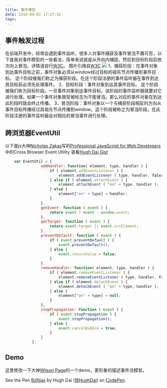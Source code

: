 ```yaml
---
title: 事件模型
date: 2016-04-03 17:27:16
tags:
---
```

## 事件触发过程
在前端开发中，经常会遇到事件监听，很多人对事件捕获及事件冒泡不置可否，以下是我对事件模型的一些看法，简单来说就是从外向内捕捉，然后到目标阶段后依次向上冒泡，详情请自行[W3C](https://www.w3.org/TR/DOM-Level-3-Events/#event-flow)。
图片引用自[W3C](https://www.w3.org/TR/DOM-Level-3-Events/#event-flow)
![](/img/eventflow.png)
    1、捕获阶段：在事件对象到达事件目标之前，事件对象必须从window经过目标的祖先节点传播到事件目标。 这个阶段被我们称之为捕获阶段。在这个阶段注册的事件监听器在事件到达其目标前必须先处理事件。
    2、目标阶段：事件对象到达其事件目标。 这个阶段被我们称为目标阶段。一旦事件对象到达事件目标，该阶段的事件监听器就要对它进行处理。如果一个事件对象类型被标志为不能冒泡。那么对应的事件对象在到达此阶段时就会终止传播。
    3、冒泡阶段：事件对象以一个与捕获阶段相反的方向从事件目标传播经过其祖先节点传播到window。这个阶段被称之为冒泡阶段。在此阶段注册的事件监听器会对相应的冒泡事件进行处理。
## 跨浏览器EventUtil
以下是js大神[Nicholas Zakas](https://github.com/nzakas/)写的[Professional JavaScript for Web Developers](https://www.amazon.cn/JavaScript%E9%AB%98%E7%BA%A7%E7%A8%8B%E5%BA%8F%E8%AE%BE%E8%AE%A1-%E6%B3%BD%E5%8D%A1%E6%96%AF/dp/B007OQQVMY)中的Cross Browser Event Utility
查看[Hugh Dai Gist](https://gist.github.com/HughDai/a365e2515643e861ceff6b6181400449)
```javascript
    var EventUtil = {
                addHandler: function( element, type, handler ) {
                    if ( element.addEventListener ) {
                        element.addEventListener ( type, handler, false );
                    } else if ( element.attachEvent ) {
                        element.attachEvent ( "on" + type, handler );
                    } else {
                        element["on" + type] = handler;
                    }
                },
                getEvent: function ( event ) {
                    return event ? event : window.event;
                },
                getTarget: function ( event ) {
                    return event.target || event.srcElement;
                },
                preventDefault: function ( event ) {
                    if ( event.preventDefault ) {
                        event.preventDefault();
                    } else {
                        event.returnValue = false;
                    }
                },
                removeHandler: function( element, type, handler ) {
                    if ( element.removeEventListener ) {
                        element.removeEventListener ( type, handler, false );
                    } else if ( element.detachEvent ) {
                        element.detachEvent ( "on" + type, handler );
                    } else {
                        element["on" + type] = null;
                    }
                },
                stopPropagation: function ( event ) {
                    if ( event.stopPropagation ) {
                        event.stopPropagation();
                    } else {
                        event.cancelBubble = true;
                    }
                }
            };
```

## Demo
这里修改一下大神[Wilson Page](https://github.com/wilsonpage)的一个demo，更形象的描述事件流模型。

<p data-height="600" data-theme-id="0" data-slug-hash="BzNjax" data-default-tab="js,result" data-user="HughDai" data-embed-version="2" class="codepen">See the Pen <a href="http://codepen.io/HughDai/pen/BzNjax/">BzNjax</a> by Hugh Dai (<a href="http://codepen.io/HughDai">@HughDai</a>) on <a href="http://codepen.io">CodePen</a>.</p>
<script async src="//assets.codepen.io/assets/embed/ei.js"></script>